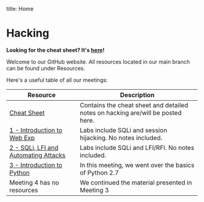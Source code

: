 title: Home

# Hacking

**Looking for the cheat sheet? It's [here](cheat_sheet)!**

Welcome to our GitHub website. All resources located in our main branch can be found under Resources.

Here's a useful table of all our meetings:

| Resource | Description |
|----------------------------|-|
| [Cheat Sheet](cheat_sheet) | Contains the cheat sheet and detailed notes on hacking are/will be posted here. |
| [1 - Introduction to Web Exp](Resources/1%20-%20Introduction%20to%20Web%20Exp/Labs) | Labs include SQLi and session hijacking. No notes included. |
| [2 - SQLi, LFI and Automating Attacks](Resources/2%20-%20SQLi,%20LFI%20and%20Automating%20Attacks/Labs) | Labs include SQLi and LFI/RFI. No notes included. |
| [3 - Introduction to Python](Resources/3%20-%20Introduction%20to%20Python/Notes) | In this meeting, we went over the basics of Python 2.7 |
| Meeting 4 has no resources | We continued the material presented in Meeting 3
